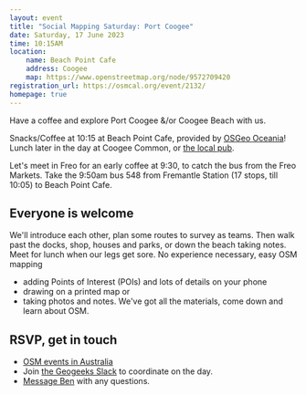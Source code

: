 ```yaml
---
layout: event
title: "Social Mapping Saturday: Port Coogee"
date: Saturday, 17 June 2023
time: 10:15AM
location:
    name: Beach Point Cafe
    address: Coogee
    map: https://www.openstreetmap.org/node/9572709420
registration_url: https://osmcal.org/event/2132/
homepage: true
---
```

Have a coffee and explore Port Coogee &/or Coogee Beach with us.

Snacks/Coffee at 10:15 at Beach Point Cafe, provided by [OSGeo Oceania](https://osgeo-oceania.org/)! Lunch later in the day at Coogee Common, or [the local pub](https://www.openstreetmap.org/node/9559691520).

Let's meet in Freo for an early coffee at 9:30, to catch the bus from the Freo Markets. Take the 9:50am bus 548 from Fremantle Station (17 stops, till 10:05) to Beach Point Cafe.

## Everyone is welcome

We'll introduce each other, plan some routes to survey as teams. Then walk past the docks, shop, houses and parks, or down the beach taking notes. Meet for lunch when our legs get sore.
No experience necessary, easy OSM mapping

* adding Points of Interest (POIs) and lots of details on your phone
* drawing on a printed map or
* taking photos and notes. We've got all the materials, come down and learn about OSM.

## RSVP, get in touch

* [OSM events in Australia](https://osmcal.org/?in=Australia)
* Join [the Geogeeks Slack](https://join.slack.com/t/geogeeks/shared_invite/zt-13fnotoqb-YkyMTmvwZEB_nDUis_30hw) to coordinate on the day.
* [Message Ben](https://www.openstreetmap.org/message/new/BudgieInWA) with any questions.
